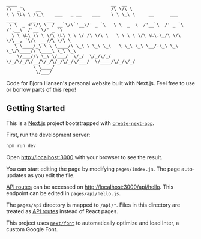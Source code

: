 ```
____                                   __  __                                             
/\  _`\    __                          /\ \/\ \                                            
\ \ \L\ \ /\_\    ___   _ __    ___    \ \ \_\ \     __      ___     ____     __    ___    
 \ \  _ <'\/\ \  / __`\/\`'__\/' _ `\   \ \  _  \  /'__`\  /' _ `\  /',__\  /'__`\/' _ `\  
  \ \ \L\ \\ \ \/\ \L\ \ \ \/ /\ \/\ \   \ \ \ \ \/\ \L\.\_/\ \/\ \/\__, `\/\  __//\ \/\ \ 
   \ \____/_\ \ \ \____/\ \_\ \ \_\ \_\   \ \_\ \_\ \__/.\_\ \_\ \_\/\____/\ \____\ \_\ \_\
    \/___//\ \_\ \/___/  \/_/  \/_/\/_/    \/_/\/_/\/__/\/_/\/_/\/_/\/___/  \/____/\/_/\/_/
          \ \____/                                                                         
           \/___/                                                                                                                    
```

Code for Bjorn Hansen's personal website built with Next.js. Feel free to use or borrow parts of this repo!

## Getting Started

This is a [Next.js](https://nextjs.org/) project bootstrapped with [
`create-next-app`](https://github.com/vercel/next.js/tree/canary/packages/create-next-app).

First, run the development server:

```bash
npm run dev
```

Open [http://localhost:3000](http://localhost:3000) with your browser to see the result.

You can start editing the page by modifying `pages/index.js`. The page auto-updates as you edit the file.

[API routes](https://nextjs.org/docs/api-routes/introduction) can be accessed
on [http://localhost:3000/api/hello](http://localhost:3000/api/hello). This endpoint can be edited in
`pages/api/hello.js`.

The `pages/api` directory is mapped to `/api/*`. Files in this directory are treated
as [API routes](https://nextjs.org/docs/api-routes/introduction) instead of React pages.

This project uses [`next/font`](https://nextjs.org/docs/basic-features/font-optimization) to automatically optimize and
load Inter, a custom Google Font.